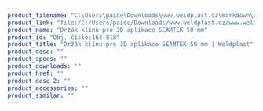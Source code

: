 ```yaml
---
product_filename: "C:\Users\paide\Downloads\www.weldplast.cz\markdown\drzak-klinu-pro-3d-aplikace-seamtek-50-mm_pg=3.md"
product_link: "file:/C:/Users/paide/Downloads/www.weldplast.cz/www.weldplast.cz/drzak-klinu-pro-3d-aplikace-seamtek-50-mm_pg=3"
product_name: "Držák klínu pro 3D aplikace SEAMTEK 50 mm"
product_id: "Obj. číslo:162.818"
product_title: "Držák klínu pro 3D aplikace SEAMTEK 50 mm | Weldplast"
product_desc: ""
product_specs: ""
product_downloads: ""
product_href: ""
product_desc_2: ""
product_accessories: ""
product_similar: ""
---
```

